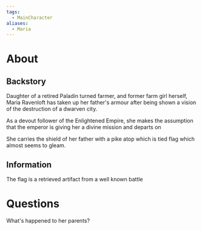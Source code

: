 ```yaml
---
tags:
  - MainCharacter
aliases:
  - Maria
---
```

# About
## Backstory
Daughter of a retired Paladin turned farmer, and former farm girl herself, Maria Ravenloft has taken up her father's armour after being shown a vision of the destruction of a dwarven city.

As a devout follower of the Enlightened Empire, she makes the assumption that the emperor is giving her a divine mission and departs on

She carries the shield of her father with a pike atop which is tied flag which almost seems to gleam.

## Information
The flag is a retrieved artifact from a well known battle

# Questions
What's happened to her parents?
